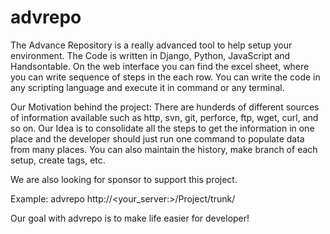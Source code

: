 # advrepo
The Advance Repository is a really advanced tool to help setup your environment. The Code is written in Django, Python, JavaScript and Handsontable.
On the web interface you can find the excel sheet, where you can write sequence of steps in the each row. You can write the code in any scripting language and execute it in command or any terminal.

Our Motivation behind the project: There are hunderds of different sources of information available such as http, svn, git, perforce, ftp, wget, curl, and so on. Our Idea is to consolidate all the steps to get the information in one place and the developer should just run one command to populate data from many places. You can also maintain the history, make branch of each setup, create tags, etc.

We are also looking for sponsor to support this project.

Example: advrepo http://<your_server:<port>>/Project/trunk/<ID>
  
  Our goal with advrepo is to make life easier for developer!
